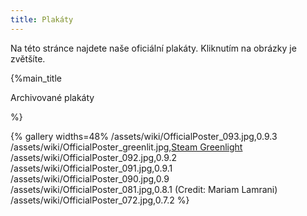 ```yaml
---
title: Plakáty
---
```

Na této stránce najdete naše oficiální plakáty. Kliknutím na obrázky je zvětšíte.

{%main_title

Archivované plakáty

%}

{% gallery widths=48%
/assets/wiki/OfficialPoster_093.jpg,0.9.3
/assets/wiki/OfficialPoster_greenlit.jpg,[Steam Greenlight](http://steamcommunity.com/sharedfiles/filedetails/?id=850895445)
/assets/wiki/OfficialPoster_092.jpg,0.9.2
/assets/wiki/OfficialPoster_091.jpg,0.9.1
/assets/wiki/OfficialPoster_090.jpg,0.9
/assets/wiki/OfficialPoster_081.jpg,0.8.1 (Credit: Mariam Lamrani)
/assets/wiki/OfficialPoster_072.jpg,0.7.2
%}
